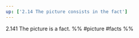 ```yaml
---
up: ['2.14 The picture consists in the fact']
---
```

2.141 The picture is a fact.
%%
#picture #facts %%